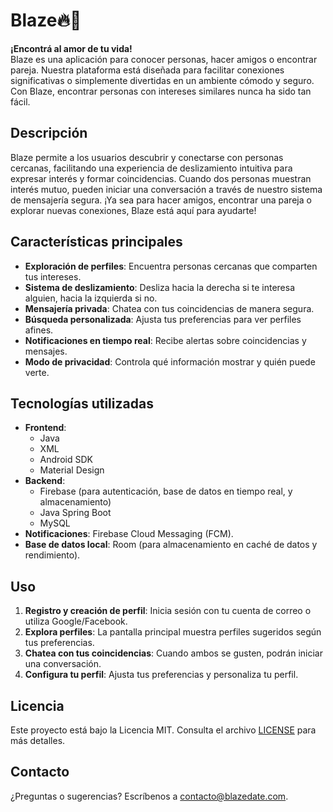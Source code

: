 # Blaze🔥💜

**¡Encontrá al amor de tu vida!**  
Blaze es una aplicación para conocer personas, hacer amigos o encontrar pareja. Nuestra plataforma está diseñada para facilitar conexiones significativas o simplemente divertidas en un ambiente cómodo y seguro. Con Blaze, encontrar personas con intereses similares nunca ha sido tan fácil.

## Descripción

Blaze permite a los usuarios descubrir y conectarse con personas cercanas, facilitando una experiencia de deslizamiento intuitiva para expresar interés y formar coincidencias. Cuando dos personas muestran interés mutuo, pueden iniciar una conversación a través de nuestro sistema de mensajería segura. ¡Ya sea para hacer amigos, encontrar una pareja o explorar nuevas conexiones, Blaze está aquí para ayudarte!

## Características principales

- **Exploración de perfiles**: Encuentra personas cercanas que comparten tus intereses.
- **Sistema de deslizamiento**: Desliza hacia la derecha si te interesa alguien, hacia la izquierda si no.
- **Mensajería privada**: Chatea con tus coincidencias de manera segura.
- **Búsqueda personalizada**: Ajusta tus preferencias para ver perfiles afines.
- **Notificaciones en tiempo real**: Recibe alertas sobre coincidencias y mensajes.
- **Modo de privacidad**: Controla qué información mostrar y quién puede verte.

## Tecnologías utilizadas

- **Frontend**: 
    - Java
    - XML
    - Android SDK
    - Material Design
- **Backend**:
    - Firebase (para autenticación, base de datos en tiempo real, y almacenamiento)
    - Java Spring Boot
    - MySQL
- **Notificaciones**: Firebase Cloud Messaging (FCM).
- **Base de datos local**: Room (para almacenamiento en caché de datos y rendimiento).


## Uso

1. **Registro y creación de perfil**: Inicia sesión con tu cuenta de correo o utiliza Google/Facebook.
2. **Explora perfiles**: La pantalla principal muestra perfiles sugeridos según tus preferencias.
3. **Chatea con tus coincidencias**: Cuando ambos se gusten, podrán iniciar una conversación.
4. **Configura tu perfil**: Ajusta tus preferencias y personaliza tu perfil.


## Licencia

Este proyecto está bajo la Licencia MIT. Consulta el archivo [LICENSE](LICENSE) para más detalles.

## Contacto

¿Preguntas o sugerencias? Escríbenos a [contacto@blazedate.com](mailto:contacto@blazedate.com).
